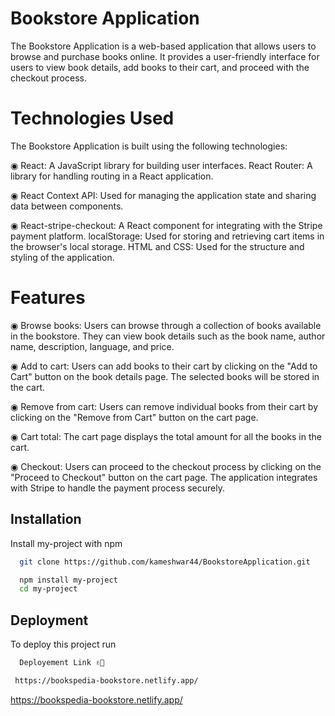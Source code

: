 
# Bookstore Application


The Bookstore Application is a web-based application that allows users to browse and purchase books online. It provides a user-friendly interface for users to view book details, add books to their cart, and proceed with the checkout process.


# Technologies Used
The Bookstore Application is built using the following technologies:

◉ React: A JavaScript library for building user interfaces.
React Router: A library for handling routing in a React application.

◉ React Context API: Used for managing the application state and sharing data between components.

◉ React-stripe-checkout: A React component for integrating with the Stripe payment platform.
localStorage: Used for storing and retrieving cart items in the browser's local storage.
HTML and CSS: Used for the structure and styling of the application.

# Features

◉ Browse books: Users can browse through a collection of books available in the bookstore. They can view book details such as the book name, author name, description, language, and price.

◉ Add to cart: Users can add books to their cart by clicking on the "Add to Cart" button on the book details page. The selected books will be stored in the cart.

◉ Remove from cart: Users can remove individual books from their cart by clicking on the "Remove from Cart" button on the cart page.

◉ Cart total: The cart page displays the total amount for all the books in the cart.

◉ Checkout: Users can proceed to the checkout process by clicking on the "Proceed to Checkout" button on the cart page. The application integrates with Stripe to handle the payment process securely.


## Installation

Install my-project with npm

```bash
  git clone https://github.com/kameshwar44/BookstoreApplication.git
```

```bash
  npm install my-project
  cd my-project
```



## Deployment

To deploy this project run

```bash
  Deployement Link ✌🤞
```
```bash
 https://bookspedia-bookstore.netlify.app/
```
https://bookspedia-bookstore.netlify.app/

